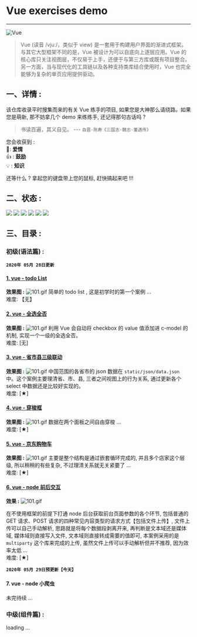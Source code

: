 # Vue exercises demo
---
![Vue](https://cn.vuejs.org/images/logo.png)
> Vue (读音 /vjuː/，类似于 view) 是一套用于构建用户界面的渐进式框架。与其它大型框架不同的是，Vue 被设计为可以自底向上逐层应用。Vue 的核心库只关注视图层，不仅易于上手，还便于与第三方库或既有项目整合。另一方面，当与现代化的工具链以及各种支持类库结合使用时，Vue 也完全能够为复杂的单页应用提供驱动。


## 一、详情 :
该仓库收录平时搜集而来的有关 Vue 练手的项目, 如果您是大神那么请绕路。如果您是萌新, 那不妨拿几个 demo 来练练手, 还记得那句古话吗 ? 
> 书读百遍，其义自见。 --- `自晋·陈寿《三国志·魏志·董遇传》`

您会收获到 :<br>
💑: **爱情**<br>
👍 : **鼓励**<br>
💡 : **知识**<br>

还等什么 ? 拿起您的键盘带上您的鼠标, 赶快搞起来吧 !!! 

## 二、状态 :
![](https://img.shields.io/badge/version-1.0.0-brightgreen)
![](https://img.shields.io/badge/downloads-0k%2Fday-%234cc61e)
![](https://img.shields.io/badge/dependencies-inaccessible-green)
![](https://img.shields.io/badge/npm-pending-blue)
![](https://img.shields.io/badge/build-passing-%23e01563)
![](https://img.shields.io/badge/Tests-passing-%23e01563)

## 三、目录 :
### 初级(语法篇) :
**`2020年 05月 28日更新`**
#### [1. vue - todo List](https://github.com/FruitJ/vue-exercises/tree/master/1.todoList)
**效果图 :**
![101.gif](https://upload-images.jianshu.io/upload_images/16761151-715ad1403cb63fa1.gif?imageMogr2/auto-orient/strip)
简单的 todo list , 这是初学时的第一个案例 ...<br>
难度: 【无】
#### [2. vue - 全选全否](https://github.com/FruitJ/vue-exercises/tree/master/2.%E5%85%A8%E9%80%89%E5%85%A8%E5%90%A6)
**效果图 :**
![101.gif](https://upload-images.jianshu.io/upload_images/16761151-1fef7552c06f545d.gif?imageMogr2/auto-orient/strip)
利用 Vue 会自动将 checkbox 的 value 值添加进 c-model 的机制, 实现一个一级的全选全否。<br>
难度: [无]
#### [3. vue - 省市县三级联动](https://github.com/FruitJ/vue-exercises/tree/master/3.%E7%9C%81%E5%B8%82%E5%8E%BF%E4%B8%89%E7%BA%A7%E8%81%94%E5%8A%A8)
**效果图 :**
![101.gif](https://upload-images.jianshu.io/upload_images/16761151-4901e444f4df5c11.gif?imageMogr2/auto-orient/strip)
中国范围的各省市的 json 数据在 `static/json/data.json` 中。这个案例主要理清省、市、县, 三者之间视图上的行为关系, 通过更新各个 select 中数据还是比较好实现的。<br>
难度: [★]
#### [4. vue - 穿梭框](https://github.com/FruitJ/vue-exercises/tree/master/4.%E7%A9%BF%E6%A2%AD%E6%A1%86)
**效果图 :**
![101.gif](https://upload-images.jianshu.io/upload_images/16761151-05f0f2c393a221ec.gif?imageMogr2/auto-orient/strip)
数据在两个面板之间自由穿梭 ...<br>
难度: [★]
#### [5. vue - 京东购物车](https://github.com/FruitJ/vue-exercises/tree/master/5.%E4%BA%AC%E4%B8%9C%E8%B4%AD%E7%89%A9%E8%BD%A6)
**效果图 :**
![101.gif](https://upload-images.jianshu.io/upload_images/16761151-c061e6fdf5332def.gif?imageMogr2/auto-orient/strip)
主要是整个结构是通过嵌套循环完成的, 并且多个店家这个层级, 所以稍稍的有些复杂, 不过理清关系就无关紧要了 ...<br>
难度: [★]
#### [6. vue - node 前后交互](https://github.com/FruitJ/vue-exercises/tree/master/6.node%20%E5%89%8D%E5%90%8E%E4%BA%A4%E4%BA%92/)
**效果 :**
![101.gif](https://upload-images.jianshu.io/upload_images/16761151-0bbc2a7abf40026e.gif?imageMogr2/auto-orient/strip)

在不使用框架的前提下打通 node 后台获取前台页面参数的各个环节, 包括普通的 GET 请求、POST 请求的四种常见内容类型的请求方式【包括文件上传】, 文件上传可以自己手动解析, 思路就是将每个数据段剥离开来, 再判断是文本域还是媒体域, 媒体域则直接写入文件, 文本域则直接转成需要的值即可, 本案例采用的是 `multiparty` 这个库来完成的上传, 虽然文件上传可以手动解析但并不推荐, 因为效率太低 ...<br>
难度: [★]

**`2020年 05月 29日预更新【今天】`**
#### 7. vue - node 小爬虫

未完待续 ...
### 中级(组件篇) :
loading ...

